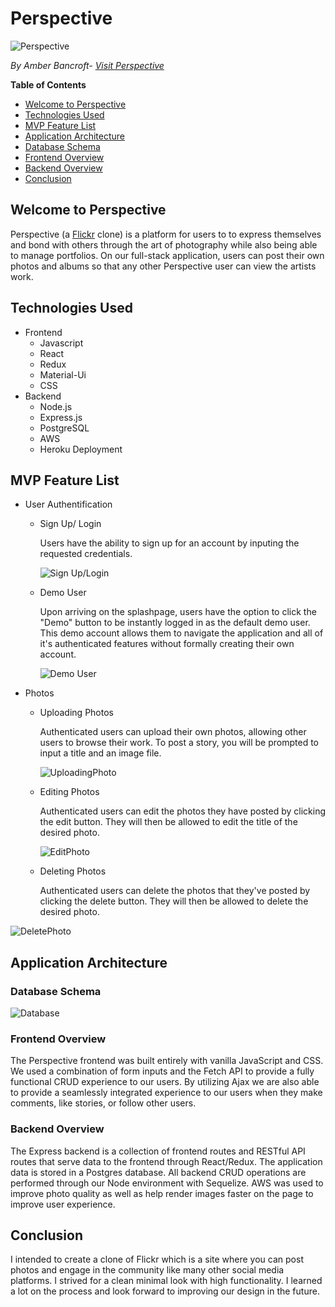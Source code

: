 # Perspective

![Perspective](frontend/src/components/SplashPage/images/splashpage.png)

*By Amber Bancroft- [Visit Perspective](https://app-perspective.herokuapp.com/)*

**Table of Contents**
* [Welcome to Perspective](#welcome-to-perspective)
* [Technologies Used](#technologies-used)
* [MVP Feature List](#mvp-feature-list)
* [Application Architecture](#application-architecture)
* [Database Schema](#database-schema)
* [Frontend Overview](#frontend-overview)
* [Backend Overview](#backend-overview)
* [Conclusion](#conclusion)

## Welcome to Perspective
Perspective (a [Flickr](https://flickr.com/) clone) is a platform for users to to express themselves and bond with others through the art of photography while also being able to manage portfolios. On our full-stack application, users can post their own photos and albums so that any other Perspective user can view the artists work.


## Technologies Used
* Frontend
    * Javascript
    * React
    * Redux
    * Material-Ui
    * CSS
* Backend
    * Node.js
    * Express.js
    * PostgreSQL
    * AWS
    * Heroku Deployment

## MVP Feature List
* User Authentification
    * Sign Up/ Login
        
        Users have the ability to sign up for an account by inputing the requested credentials.
        
        ![Sign Up/Login](https://user-images.githubusercontent.com/77598204/135176306-0cdfcc62-a601-45ae-8e85-4213af5f927d.gif)
    * Demo User
        
        Upon arriving on the splashpage, users have the option to click the "Demo" button to be instantly logged in as the default demo user. This demo account allows them to navigate the application and all of it's authenticated features without formally creating their own account.
        
        ![Demo User](https://user-images.githubusercontent.com/77598204/135175508-ddb1c3a5-d8a9-4889-9921-3616506b6d44.gif)
* Photos
    * Uploading Photos
        
        Authenticated users can upload their own photos, allowing other users to browse their work. To post a story, you will be prompted to input a title and an image file.
        
        ![UploadingPhoto](https://user-images.githubusercontent.com/77598204/135177742-1c2e841e-25fe-4ca6-81c5-458beb0211c9.gif)
    * Editing Photos
    
      Authenticated users can edit the photos they have posted by clicking the edit button. They will then be allowed to edit the title of the desired photo.
      
      ![EditPhoto](https://user-images.githubusercontent.com/77598204/135178274-89a41f97-a6c4-4088-9926-e942c43057c2.gif)

    * Deleting Photos

      Authenticated users can delete the photos that they've posted by clicking the delete button. They will then be allowed to delete the desired photo.
      
![DeletePhoto](https://user-images.githubusercontent.com/77598204/135180252-9232328c-4a8a-47e1-b9d8-042f16c5e6e6.gif)


## Application Architecture

### Database Schema
![Database](https://i.ibb.co/3RGTLWD/Screen-Shot-2021-05-20-at-2-12-49-PM.png)

### Frontend Overview
The Perspective frontend was built entirely with vanilla JavaScript and CSS. We used a combination of form inputs and the Fetch API to provide a fully functional CRUD experience to our users. By utilizing Ajax we are also able to provide a seamlessly integrated experience to our users when they make comments, like stories, or follow other users.

### Backend Overview
The Express backend is a collection of frontend routes and RESTful API routes that serve data to the frontend through React/Redux. The application data is stored in a Postgres database. All backend CRUD operations are performed through our Node environment with Sequelize. AWS was used to improve photo quality as well as help render images faster on the page to improve user experience.

## Conclusion
I intended to create a clone of Flickr which is a site where you can post photos and engage in the community like many other social media platforms. I strived for a clean minimal look with high functionality. I learned a lot on the process and look forward to improving our design in the future.
